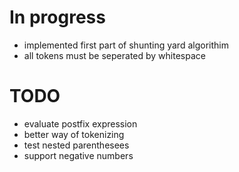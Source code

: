 # In progress

* implemented first part of shunting yard algorithim
* all tokens must be seperated by whitespace

# TODO

* evaluate postfix expression
* better way of tokenizing
* test nested parenthesees
* support negative numbers 